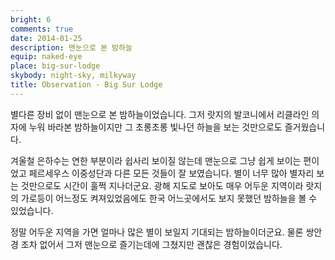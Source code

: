 ```yaml
---
bright: 6
comments: true
date: 2014-01-25
description: 맨눈으로 본 밤하늘
equip: naked-eye
place: big-sur-lodge
skybody: night-sky, milkyway
title: Observation - Big Sur Lodge
---
```


별다른 장비 없이 맨눈으로 본 밤하늘이었습니다.
그저 랏지의 발코니에서 리클라인 의자에 누워 바라본 밤하늘이지만 그 초롱초롱 빛나던 하늘을 보는 것만으로도 즐거웠습니다.

겨울철 은하수는 연한 부분이라 쉽사리 보이질 않는데 맨눈으로 그냥 쉽게 보이는 편이었고 페르세우스 이중성단과 다른 모든 것들이 잘 보였습니다.
별이 너무 많아 별자리 보는 것만으로도 시간이 훌쩍 지나더군요.
광해 지도로 보아도 매우 어두운 지역이라 랏지의 가로등이 어느정도 켜져있었음에도 한국 어느곳에서도 보지 못했던 밤하늘을 볼 수 있었습니다.

정말 어두운 지역을 가면 얼마나 많은 별이 보일지 기대되는 밤하늘이더군요.
물론 쌍안경 조차 없어서 그저 맨눈으로 즐기는데에 그쳤지만 괜찮은 경험이었습니다.